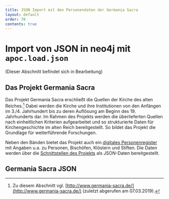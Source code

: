 ```yaml
---
title: JSON Import mit den Personendaten der Germania Sacra
layout: default
order: 70
contents: true
---
```



# Import von JSON in neo4j mit `apoc.load.json`

(Dieser Abschnitt befindet sich in Bearbeitung)

## Das Projekt Germania Sacra

Das Projekt Germania Sacra erschließt die Quellen der Kirche des alten Reiches.[^eeaa] Dabei werden die Kirche und ihre Institutionen von den Anfängen im 3./4. Jahrhundert bis zu deren Auflösung am Beginn des 19. Jahrhunderts dar. Im Rahmen des Projekts werden die überlieferten Quellen nach einheitlichen Kriterien aufgearbeitet und so strukturierte Daten für Kirchengeschichte im alten Reich bereitgestellt. So bildet das Projekt die Grundlage für weiterführende Forschungen.

Neben den Bänden bietet das Projekt auch ein [digitales Personenregister](https://adw-goe.de/forschung/forschungsprojekte-akademienprogramm/germania-sacra/digitales-personenregister/) mit Angaben u.a. zu Personen, Bischöfen, Klöstern und Stiften. Die Daten werden über die [Schnittstellen des Projekts](https://adw-goe.de/forschung/forschungsprojekte-akademienprogramm/germania-sacra/schnittstellen-und-linked-data/) als JSON-Daten bereitgestellt.

## Germania Sacra JSON


[^eeaa]: Zu diesem Abschnitt vgl. [http://www.germania-sacra.de/](http://www.germania-sacra.de/) (zuletzt abgerufen am 07.03.2019).
